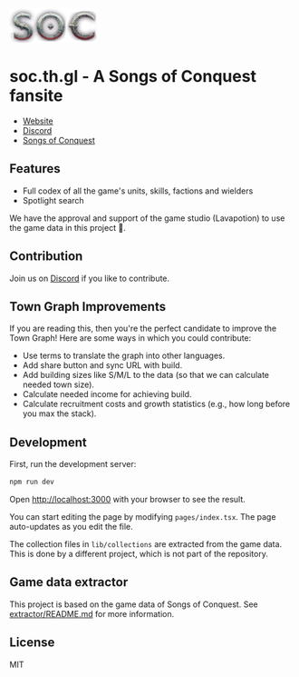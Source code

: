 ![](/public/logo.png)

# soc.th.gl - A Songs of Conquest fansite

- [Website](https://soc.th.gl)
- [Discord](https://th.gl/discord)
- [Songs of Conquest](https://www.songsofconquest.com)

## Features

- Full codex of all the game's units, skills, factions and wielders
- Spotlight search

We have the approval and support of the game studio (Lavapotion) to use the game data in this project 🤘.

## Contribution

Join us on [Discord](https://th.gl/discord) if you like to contribute.

## Town Graph Improvements

If you are reading this, then you're the perfect candidate to improve the Town
Graph! Here are some ways in which you could contribute:

- Use terms to translate the graph into other languages.
- Add share button and sync URL with build.
- Add building sizes like S/M/L to the data
  (so that we can calculate needed town size).
- Calculate needed income for achieving build.
- Calculate recruitment costs and growth statistics
  (e.g., how long before you max the stack).

## Development

First, run the development server:

```bash
npm run dev
```

Open [http://localhost:3000](http://localhost:3000) with your browser to see the result.

You can start editing the page by modifying `pages/index.tsx`. The page auto-updates as you edit the file.

The collection files in `lib/collections` are extracted from the game data. This is done by a different project, which is not part of the repository.

## Game data extractor

This project is based on the game data of Songs of Conquest. See [extractor/README.md](extractor/README.md) for more information.

## License

MIT
